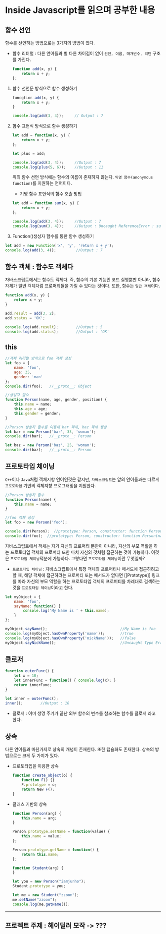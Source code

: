 # Inside Javascript를 읽으며 공부한 내용

## 함수 선언
함수를 선언하는 방법으로는 3가지의 방법이 있다. 

- 함수 리터럴 : 다른 언어들과 별 다른 차이점이 없이 `선언, 이름, 매개변수, 리턴` 구조를 가진다.
    ```js
    function add(x, y) {
        return x + y;
    };
    ```

1. 함수 선언문 방식으로 함수 생성하기
    ```js
    funcgtion add(x, y) {
        return x + y;
    }

    console.log(add(3, 4));     // Output : 7
    ```
2. 함수 표현식 방식으로 함수 생성하기
    ```js
    let add = function(x, y) {
        return x + y;
    };

    let plus = add;
    
    console.log(add(3, 4));     //Output : 7
    console.log(plus(5, 6));    //Output : 11
    ```
    위의 함수 선언 방식에는 함수의 이름이 존재하지 않는다. `익명 함수(anonymous function)`를 지원하는 언어이다.

    - 기명 함수 표현식의 함수 호출 방법
    ```js
    let add = function sum(x, y) {
        return x + y;
    };

    console.log(add(3, 4));     //Output : 7
    console.log(sum(3, 4));     //Output : Uncaught ReferenceError : sum is not defined (에러 발생)
    ```

3. Function()생성자 함수를 통한 함수 생성하기
```js
let add = new Function('x', 'y', 'return x + y');
console.log(add(3, 4));         //Output : 7
```

## 함수 객체 : 함수도 객체다
자바스크립트에서는 함수도 객체다. 즉, 함수의 기본 기능인 코드 실행뿐만 아니라, 함수 자체가 일반 객체처럼 프로퍼티들을 가질 수 있다는 것이다. 또한, 함수는 `일급 객체`이다.
```js
function add(x, y) {
    return x + y;
}

add.result = add(3, 2);
add.status = 'OK';

console.log(add.result);        //Output : 5
console.log(add.status);        //Output : 'OK'
```

## this
```js
//객체 리터럴 방식으로 foo 객체 생성
let foo = {
    name: 'foo',
    age: 35,
    gender: 'man'
};
console.dir(foo);   //__proto__: Object

//생성자 함수
function Person(name, age, gender, position) {
    this.name = name;
    this.age = age;
    this.gender = gender;
}

//Person 생성자 함수를 이용해 bar 객체, baz 객체 생성
let bar = new Person('bar', 33, 'woman');
console.dir(bar);   //__proto__: Person

let baz = new Person('baz', 25, 'woman');
console.dir(baz);   //__proto__: Person
```
## 프로토타입 체이닝
`C++`이나 `Java`처럼 객체지향 언어인것은 같지만, `자바스크립트`는 앞의 언어들과는 다르게 `프로토타입` 기반의 객체지향 프로그래밍을 지원한다.
```js
//Person 생성자 함수
function Person(name) {
    this.name = name;
}

//foo 객체 생성
let foo = new Person('foo');

console.dir(Person);  //prototype: Person, constructor: function Person(name) {, __proto__: Object
console.dir(foo);  //prototype: Person, constructor: function Person(name) {, __proto__: Object
```

자바스크립트에서 객체는 자기 자신의 프로퍼티 뿐만이 아니라, 자신의 부모 역할을 하는 프로토타입 객체의 프로퍼티 또한 마치 자신의 것처럼 접근하는 것이 가능하다. 이것은 `프로토타입 체이닝`덕분에 가능하다. 그렇다면 `프로토타입 체이닝`이란 무엇일까?

- `프로토타입 체이닝` : 자바스크립트에서 특정 객체의 프로퍼티나 메서드에 접근하려고 할 때, 해당 객체에 접근하려는 프로퍼티 또는 메서드가 없다면 [[Prototype]] 링크를 따라 자신의 부모 역할을 하는 프로토타입 객체의 프로퍼티를 차례대로 검색하는 것을 `프로토타입 체이닝`이라고 한다.

```js
let myObject = {
    name: 'foo',
    sayName: function() {
        console.log('My Name is ' + this.name);
    }
};

myObject.sayName();                                 //My Name is foo
console.log(myObject.hasOwnProperty('name'));       //true
console.log(myObject.hasOwnProperty('nickName'));   //false
myObject.sayNickName();                             //Uncaught Type Error: Object #<Object> has no method 'sayNickName'
```
## 클로저
```js
function outerFunc() {
    let x = 10;
    let innerFunc = function() { console.log(x); }
    return innerFunc;
}

let inner = outerFunc();
inner();        //Output : 10
```
- 클로저 : 이미 생명 주기가 끝난 외부 함수의 변수를 참조하는 함수를 클로저 라고 한다.

## 상속
다른 언어들과 마찬가지로 상속의 개념이 존재한다. 또한 캡슐화도 존재한다. 상속의 방법으로는 크게 두 가지가 있다.

- 프로토타입을 이용한 상속
    ```js
    function create_object(o) {
        function F() {}
        F.prototype = o;
        return New F();
    }
    ```
- 클래스 기반의 상속
    ```js
    function Person(arg) {
        this.name = arg;
    }

    Person.prototype.setName = function(value) {
        this.name = value;
    };

    Person.prototype.getName = function() {
        return this.name;
    };

    function Student(arg) {
    }

    let you = new Person("iamjunho");
    Student.prototype = you;

    let me = new Student("zzoon");
    me.setName("zzoon");
    console.log(me.getName());
    ```

---
## 프로젝트 주제 : 헤이딜러 모작 -> ???